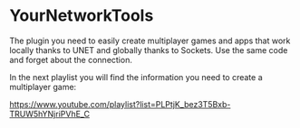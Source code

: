 # YourNetworkTools
The plugin you need to easily create multiplayer games and apps that work locally thanks to UNET and globally thanks to Sockets. Use the same code and forget about the connection.

In the next playlist you will find the information you need to create a multiplayer game:

https://www.youtube.com/playlist?list=PLPtjK_bez3T5Bxb-TRUW5hYNjriPVhE_C
